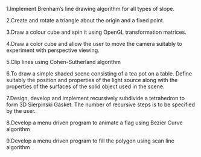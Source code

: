 1.Implement Brenham’s line drawing algorithm for all types of slope.

2.Create and rotate a triangle about the origin and a fixed point.

3.Draw a colour cube and spin it using OpenGL transformation matrices.

4.Draw a color cube and allow the user to move the camera suitably to experiment with perspective viewing.

5.Clip lines using Cohen-Sutherland algorithm

6.To draw a simple shaded scene consisting of a tea pot on a table. Define suitably the position and properties of the light source along with the properties of the surfaces of the solid object used in the scene.

7.Design, develop and implement recursively subdivide a tetrahedron to form 3D Sierpinski Gasket. The number of recursive steps is to be specified by the user.

8.Develop a menu driven program to animate a flag using Bezier Curve algorithm

9.Develop a menu driven program to fill the polygon using scan line algorithm

